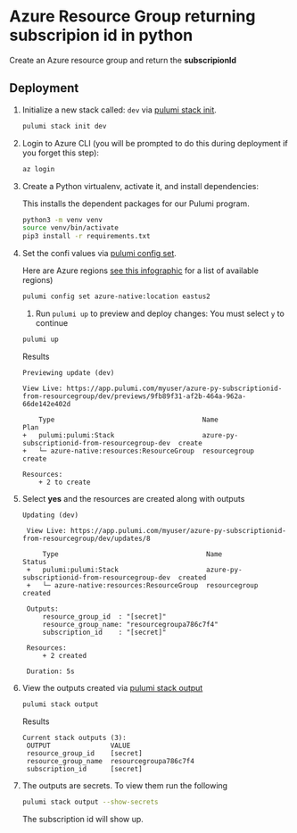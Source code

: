 # Azure Resource Group returning subscripion id in python

Create an Azure resource group and return the **subscripionId**

## Deployment

1. Initialize a new stack called: `dev` via [pulumi stack init](https://www.pulumi.com/docs/reference/cli/pulumi_stack_init/). 
    ```bash
    pulumi stack init dev
    ```

1. Login to Azure CLI (you will be prompted to do this during deployment if you forget this step):
    ```bash
    az login
    ```

1. Create a Python virtualenv, activate it, and install dependencies:

    This installs the dependent packages for our Pulumi program.

    ```bash
    python3 -m venv venv
    source venv/bin/activate
    pip3 install -r requirements.txt
    ```

1. Set the confi values via [pulumi config set](https://www.pulumi.com/docs/reference/cli/pulumi_config_set/).

   Here are Azure regions [see this infographic](https://azure.microsoft.com/en-us/global-infrastructure/regions/) for a list of available regions)
   
   ```bash
   pulumi config set azure-native:location eastus2
   ```

   1. Run `pulumi up` to preview and deploy changes: You must select `y` to continue
  
    ```bash
    pulumi up
    ```
    Results
    ```
    Previewing update (dev)

    View Live: https://app.pulumi.com/myuser/azure-py-subscriptionid-from-resourcegroup/dev/previews/9fb89f31-af2b-464a-962a-66de142e402d

        Type                                     Name                                            Plan       
    +   pulumi:pulumi:Stack                      azure-py-subscriptionid-from-resourcegroup-dev  create     
    +   └─ azure-native:resources:ResourceGroup  resourcegroup                                   create     
    
    Resources:
        + 2 to create
    ```
1. Select **yes** and the resources are created along with outputs
   ```
   Updating (dev)

    View Live: https://app.pulumi.com/myuser/azure-py-subscriptionid-from-resourcegroup/dev/updates/8

        Type                                     Name                                            Status      
    +   pulumi:pulumi:Stack                      azure-py-subscriptionid-from-resourcegroup-dev  created     
    +   └─ azure-native:resources:ResourceGroup  resourcegroup                                   created     
    
    Outputs:
        resource_group_id  : "[secret]"
        resource_group_name: "resourcegroupa786c7f4"
        subscription_id    : "[secret]"

    Resources:
        + 2 created

    Duration: 5s
   ```
1. View the outputs created via [pulumi stack output](https://www.pulumi.com/docs/reference/cli/pulumi_stack_output/)
   ```bash
   pulumi stack output
   ```
   Results
   ```
   Current stack outputs (3):
    OUTPUT               VALUE
    resource_group_id    [secret]
    resource_group_name  resourcegroupa786c7f4
    subscription_id      [secret]
   ```

1.  The outputs are secrets. To view them run the following
    ```bash
    pulumi stack output --show-secrets
    ```

    The subscription id will show up.